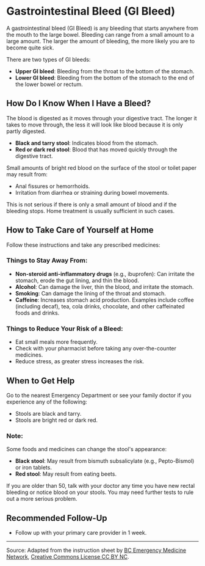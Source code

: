 # Gastrointestinal Bleed (GI Bleed)

A gastrointestinal bleed (GI Bleed) is any bleeding that starts anywhere from the mouth to the large bowel. Bleeding can range from a small amount to a large amount. The larger the amount of bleeding, the more likely you are to become quite sick.

There are two types of GI bleeds:
- **Upper GI bleed**: Bleeding from the throat to the bottom of the stomach.
- **Lower GI bleed**: Bleeding from the bottom of the stomach to the end of the lower bowel or rectum.

## How Do I Know When I Have a Bleed?

The blood is digested as it moves through your digestive tract. The longer it takes to move through, the less it will look like blood because it is only partly digested. 

- **Black and tarry stool**: Indicates blood from the stomach.
- **Red or dark red stool**: Blood that has moved quickly through the digestive tract.

Small amounts of bright red blood on the surface of the stool or toilet paper may result from:
- Anal fissures or hemorrhoids.
- Irritation from diarrhea or straining during bowel movements.

This is not serious if there is only a small amount of blood and if the bleeding stops. Home treatment is usually sufficient in such cases.

## How to Take Care of Yourself at Home

Follow these instructions and take any prescribed medicines:

### Things to Stay Away From:
- **Non-steroid anti-inflammatory drugs** (e.g., ibuprofen): Can irritate the stomach, erode the gut lining, and thin the blood.
- **Alcohol**: Can damage the liver, thin the blood, and irritate the stomach.
- **Smoking**: Can damage the lining of the throat and stomach.
- **Caffeine**: Increases stomach acid production. Examples include coffee (including decaf), tea, cola drinks, chocolate, and other caffeinated foods and drinks.

### Things to Reduce Your Risk of a Bleed:
- Eat small meals more frequently.
- Check with your pharmacist before taking any over-the-counter medicines.
- Reduce stress, as greater stress increases the risk.

## When to Get Help

Go to the nearest Emergency Department or see your family doctor if you experience any of the following:
- Stools are black and tarry.
- Stools are bright red or dark red.

### Note:
Some foods and medicines can change the stool's appearance:
- **Black stool**: May result from bismuth subsalicylate (e.g., Pepto-Bismol) or iron tablets.
- **Red stool**: May result from eating beets.

If you are older than 50, talk with your doctor any time you have new rectal bleeding or notice blood on your stools. You may need further tests to rule out a more serious problem.

## Recommended Follow-Up

- Follow up with your primary care provider in 1 week.

---

Source: Adapted from the instruction sheet by [BC Emergency Medicine Network](http://www.bcemn.ca/clinical_resource/gastrointestinal-bleed/), [Creative Commons License CC BY NC](https://creativecommons.org/licenses/by-nc/4.0/deed.en).
